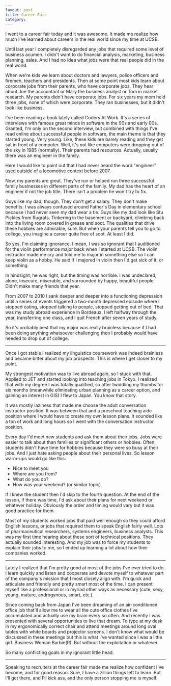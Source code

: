 ```yaml
---
layout: post
title: Career Fair
category:
---
```

I went to a career fair today and it was awesome. It made me realize how much I've learned about careers in the real world since my time at UCSB.

Until last year I completely disregarded any jobs that required some level of business acumen. I didn't want to do financial analysis, marketing, business planning, sales. And I had no idea what jobs were that real people did in the real world. 

When we're kids we learn about doctors and lawyers, police officers and firemen, teachers and presidents. Then at some point most kids learn about corporate jobs from their parents, who have corporate jobs. They hear about Joe the accountant or Mary the business analyst or Tom in market research. My parents didn't have corporate jobs. For six years my mom held three jobs, none of which were corporate. They ran businesses, but it didn't look like business.

I've been reading a book lately called Coders At Work. It's a series of interviews with famous great minds in software in the 90s and early 00s. Granted, I'm only on the second interview, but combined with things I've read online about successful people in software, the main theme is that they started young. Very young. Like, these kids are barely reading and they get sat in front of a computer. Well, it's not like computers were dropping out of the sky in 1985 (normally). Their parents had resources. Actually, usually there was an engineer in the family.

Here I would like to point out that I had never heard the word "engineer" used outside of a locomotive context before 2007.

Now, my parents are great. They've run or helped run three successful family businesses in different parts of the family. My dad has the heart of an engineer if not the job title. There isn't a problem he won't try to fix.

Guys like my dad, though. They don't get a salary. They don't make benefits. I was always confused around Father's Day in elementary school because I had never seen my dad wear a tie. Guys like my dad look like Stu Pickles from Rugrats. Tinkering in the basement or backyard, climbing back into the living room covered in grease and soot. The qualities that drive these hobbies are admirable, sure. But when your parents tell you to go to college, you imagine a career quite free of soot. At least I did.

So yes, I'm claiming ignorance. I mean, I was so ignorant that I auditioned for the violin performance major back when I started at UCSB. The violin instructor made me cry and told me to major in something else so I can keep violin as a hobby. He said if I majored in violin then I'd get sick of it, or something. 

In hindsight, he was right, but the timing was horrible. I was undeclared, alone, insecure, miserable, and surrounded by happy, beautiful people. Didn't make many friends that year.

From 2007 to 2010 I sank deeper and deeper into a functioning depression until a series of events triggered a two-month depressed episode where I stopped eating, stopped talking to people, stopped getting out of bed. That was my study abroad experience in Bordeaux. I left halfway through the year, transferring one class, and I quit French after seven years of study.

So it's probably best that my major was really brainless because if I had been doing anything whatsoever challenging then I probably would have needed to drop out of college.

---

Once I got stable I realized my linguistics coursework was indeed brainless and became bitter about my job prospects. This is where I get closer to my point. 

My strongest motivation was to live abroad again, so I stuck with that. Applied to JET and started looking into teaching jobs in Tokyo. I realized that with my degree I was totally qualified, so after twiddling my thumbs for six months (meanwhile eliminating urban planning as a career option, and gaining an interest in GIS) I flew to Japan. You know that story.

It was mostly laziness that made me choose the adult conversation instructor position. It was between that and a preschool teaching aide position where I would have to create my own lesson plans. It sounded like a ton of work and long hours so I went with the conversation instructor position.

Every day I'd meet new students and ask them about their jobs. Jobs were easier to talk about than families or significant others or hobbies. Often, students didn't have time for hobbies because they were so busy at their jobs. And I just hate asking people about their personal lives. So lesson warm-ups would go like this:

* Nice to meet you
* Where are you from?
* What do you do?
* How was your weekend? (or similar topic)

If I knew the student then I'd skip to the fourth question. At the end of the lesson, if there was time, I'd ask about their plans for next weekend or whatever holiday. Obviously the order and timing would vary but it was good practice for them.

Most of my students worked jobs that paid well enough so they could afford English lessons, or jobs that required them to speak English fairly well. Lots of pharmaceutical researchers, systems engineers, business analysts. This was my first time hearing about these sort of technical positions. They actually sounded interesting. And my job was to force my students to explain their jobs to me, so I ended up learning a lot about how their companies worked.

---

Lately I realized that I'm pretty good at most of the jobs I've ever tried to do. I learn quickly and listen and cooperate and devote myself to whatever part of the company's mission that I most closely align with. I'm quick and articulate and friendly and pretty smart most of the time. I can present myself like a professional or in myriad other ways as necessary (cute, sexy, young, mature, androgynous, smart, etc.).

Since coming back from Japan I've been dreaming of an air-conditioned office job that'll allow me to wear all the cute office clothes I've accumulated and actually use my brain every so often. And recently I was presented with several opportunities to live that dream. To type at my desk in my ergonomically correct chair and attend meetings around long oval tables with white boards and projector screens. I don't know what would be discussed in these meetings but this is what I've wanted since I was a little girl. Business Woman Barbie(R). But without the exploitation or whatever.

So many conflicting goals in my ignorant little head.

---

Speaking to recruiters at the career fair made me realize how confident I've become, and for good reason. Sure, I have a zillion things left to learn. But I'll get there, and I'll kick ass, and the only person stopping me is myself.